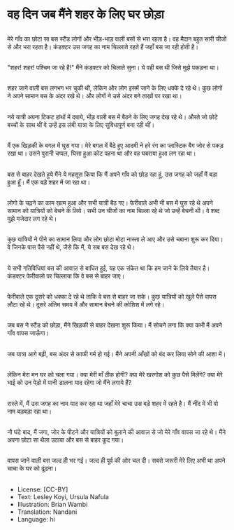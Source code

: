 # वह दिन जब मैंने शहर के लिए घर छोड़ा

##
मेरे गाँव का छोटा सा बस स्टैंड लोगों और भीड़-भाड़ वाली बसों से भरा रहता है। वह मैदान बहुत सारी चीजों से और भरा रहता है। कंडक्टर उस जगह का नाम चिल्लाते रहते हैं जहाँ बस जा रही होती है।

##
"शहर! शहर! पश्चिम जा रहे है!" मैंने कंडक्टर को चिलाते सुना। ये वही बस थी जिसे मुझे पकड़ना था।

##
शहर जाने वाली बस लगभग भर चुकी थी, लेकिन और लोग इसमें जाने के लिए धक्के दे रहे थे। कुछ लोगों ने अपने सामान बस के अंदर रखे थे। और लोगों ने उसे अंदर बने ताखों पर रखा था।

##
नये यात्री अपना टिकट हांथों में दबाये, भीड़ वाली बस में बैठने के लिए जगह देख रहे थे। औरते जो छोटे बच्चों के साथ थीं वे उन्हें इस लंबी यात्रा के लिए सुविधापूर्ण बना रही थीं।

##
मैं एक खिड़की के बगल में घुस गया। मेरे बगल में बैठे हुए आदमी ने हरे रंग का प्लास्टिक बैग जोर से पकड़ रखा था। उसने पुरानी चप्पल, घिसा हुआ कोट पहना था और वह घबराया हुआ लग रहा था।

##
बस से बाहर देखते हुये मैंने ये महसूस किया कि मैं अपने गाँव को छोड़ रहा हूं, उस जगह को जहाँ मैं बड़ा हुआ हूँ। मैं एक बड़े शहर में जा रहा था।

##
लोगो के चढ़ने का काम खत्म हुआ और सभी यात्री बैठ गए। फेरीवाले अभी भी बस में घुस रहे थे अपने सामान को यात्रियों को बेचने के लिये। सभी उन चीजों का नाम चिल्ला रहे थे जो उन्हें बेचनी थी। वे शब्द मुझे मजेदार लग रहे थे।

##
कुछ यात्रियों ने पीने का सामान लिया और लोग छोटा मोटा नास्ता ले आए और उसे चबाना शुरू कर दिया। वे जिनके पास पैसे नहीं थे, जैसे कि मैं, ये सब बस देख रहे थे।

##
ये सभी गतिविधियां बस की आवाज़ से बाधित हुई, यह एक संकेत था कि हम जाने के लिये तैयार है। कंडक्टर फेरीवालो पर चिल्लाया कि वे बस से बाहर जाए।

##
फेरीवाले एक दूसरे को धक्का दे रहे थे ताकि वे बस से बाहर जा सके। कुछ यात्रियों को खुले पैसे वापस लौटा रहे थे। दूसरे अंतिम समय में और सामान बेचने की कोशिश में लगे रहे।

##
जब बस ने स्टैंड को छोड़ा, मैंने खिड़की से बाहर देखना शुरू किया। मैं सोचने लगा कि क्या कभी मैं अपने गाँव वापस जाऊँगा।

##
जब यात्रा आगे बढ़ी, बस अंदर से काफी गर्म हो गई। मैंने अपनी आँखों को बंद कर लिया सोने की आशा में।

##
लेकिन मेरा मन घर को चला गया। क्या मेरी माँ ठीक होगी? क्या मेरे खरगोश को कुछ पैसे मिलेंगे? क्या मेरे भाई को उन पेड़ो में पानी डालना याद रहेगा जो मैंने लगाये हैं?

##
रास्ते में, मैं उस जगह का नाम याद कर रहा था जहाँ मेरे चाचा उस बड़े शहर में रहते है। मैं नींद में भी वो नाम बड़बड़ा रहा था।

##
नौ घंटे बाद, मैं जगा, जोर के पीटने और यात्रियों को बुलाने की आवाज़ से जो मेरे गाँव वापस जा रहे थे। मैंने अपना छोटा सा थैला उठाया और बस से बाहर कूद गया।

##
वापस जाने वाली बस जल्द ही भर गई। जल्द ही पूर्व की ओर चल दी। सबसे जरूरी मेरे लिए अभी था अपने चाचा के घर को ढूंढना।

##
* License: [CC-BY]
* Text: Lesley Koyi, Ursula Nafula
* Illustration: Brian Wambi
* Translation: Nandani
* Language: hi
